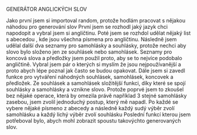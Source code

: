 GENERÁTOR ANGLICKÝCH SLOV

Jako první jsem si importoval random, protože hodlám pracovat s nějakou náhodou pro generování slov
První jsem se rozhodl jaký jazyk chci napodopit a vybral jsem si angličtinu.
Poté jsem se rozhdol udělat nějaký list s abecedou , kde jsou všechna písmena pro angličtinu.
Následně jsem udělal další dva seznamy pro samohlásky a souhlásky, protože nechci aby slovo bylo složeno jen ze souhlásek nebo samohlásek.
Seznamy pro koncová slova a předložky jsem použil proto, aby se to nejvíce podobalo angličtině. Vybral jsem pár o kterých si myslím že jsou nejpoužívanější a proto abych lépe poznal jak často se budou opakovat.
Dále jsem si zavedl funkce pro vytváření náhodných souhlásek, samohlásek, koncovek a předložek. Ze souhlásek a samohlásek složitější funkci, díky které se spojí souhlásky a samohlásky a vznikne slovo.
Protože poprvé jsem to zkoušel bez nějaké operace, která by omezila právě například 3 stejné samohlásky zasebou, jsem zvolil jednoduchý postup, který mě napadl. Po každé se vybere nějaké písmeno z abecedy a následně každý sudý výběr zvolí samohlásku a každý lichý výběr zvolí souhlásku
Poslední funkcí kterou jsem potřeboval bylo, abych mohl zobrazit spoustu takovýchto generovaných slov.
